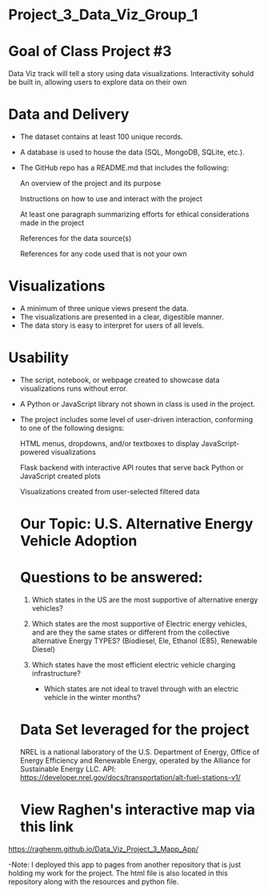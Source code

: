 # Project_3_Data_Viz_Group_1
# Goal of Class Project #3
  Data Viz track will tell a story using data visualizations. Interactivity sohuld be built in, allowing users to explore data on their own

# Data and Delivery 
- The dataset contains at least 100 unique records. 

- A database is used to house the data (SQL, MongoDB, SQLite, etc.). 

- The GitHub repo has a README.md that includes the following: 

  An overview of the project and its purpose

  Instructions on how to use and interact with the project

  At least one paragraph summarizing efforts for ethical considerations made in the project

  References for the data source(s)

  References for any code used that is not your own

# Visualizations 
- A minimum of three unique views present the data. 
- The visualizations are presented in a clear, digestible manner. 
- The data story is easy to interpret for users of all levels. 

# Usability 
- The script, notebook, or webpage created to showcase data visualizations runs without error. 

- A Python or JavaScript library not shown in class is used in the project. 

- The project includes some level of user-driven interaction, conforming to one of the following designs: 

  HTML menus, dropdowns, and/or textboxes to display JavaScript-powered visualizations

  Flask backend with interactive API routes that serve back Python or JavaScript created plots

  Visualizations created from user-selected filtered data

  # Our Topic: U.S. Alternative Energy Vehicle Adoption 

  # Questions to be answered:
  1. Which states in the US are the most supportive of alternative energy vehicles? 

  2. Which states are the most supportive of Electric energy vehicles, and are they the same states or different from the collective alternative Energy TYPES? (Biodiesel, Ele, Ethanol (E85), Renewable Diesel) 

  3. Which states have the most efficient electric vehicle charging infrastructure? 
     - Which states are not ideal to travel through with an electric vehicle in the winter months?

 
  # Data Set leveraged for the project 
  NREL is a national laboratory of the U.S. Department of Energy, Office of Energy Efficiency and Renewable Energy, operated by the Alliance for Sustainable Energy LLC.
  API: https://developer.nrel.gov/docs/transportation/alt-fuel-stations-v1/

  # View Raghen's interactive map via this link
https://raghenm.github.io/Data_Viz_Project_3_Mapp_App/

-Note: I deployed this app to pages from another repository that is just holding my work for the project. The html file is also located in this repository along with the resources and python file. 

  

  
